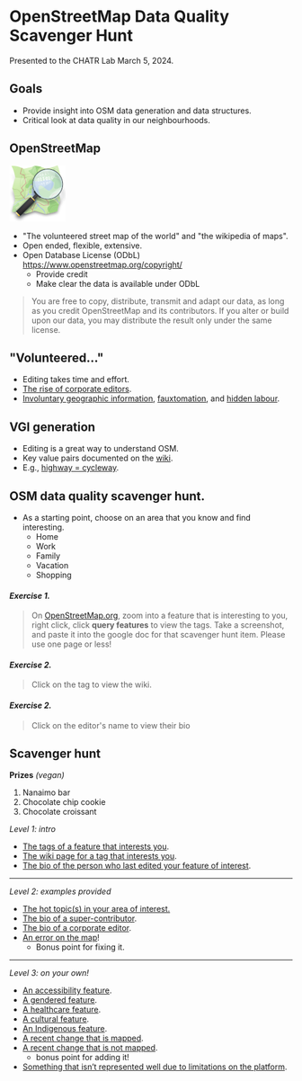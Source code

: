 # OpenStreetMap Data Quality Scavenger Hunt
Presented to the CHATR Lab March 5, 2024.

## Goals

- Provide insight into OSM data generation and data structures.
- Critical look at data quality in our neighbourhoods.


## OpenStreetMap

![OpenStreetmap](www/Openstreetmap_logo.svg.png)

- "The volunteered street map of the world" and "the wikipedia of maps".
- Open ended, flexible, extensive.
- Open Database License (ODbL) https://www.openstreetmap.org/copyright/
   - Provide credit
   - Make clear the data is available under ODbL
>You are free to copy, distribute, transmit and adapt our data, as long as you credit OpenStreetMap and its contributors. If you alter or build upon our data, you may distribute the result only under the same license.



## "Volunteered..."

- Editing takes time and effort.
- [The rise of corporate editors](https://www.mdpi.com/2220-9964/8/5/232).
- [Involuntary geographic information](https://doi.org/10.1080/00045608.2011.595657), [fauxtomation](https://logicmag.io/failure/the-automation-charade/), 
and [hidden labour](https://mitsloan.mit.edu/ideas-made-to-matter/hidden-work-created-artificial-intelligence-programs).

## VGI generation

- Editing is a great way to understand OSM.
- Key value pairs documented on the [wiki](https://wiki.openstreetmap.org/).
- E.g., [highway = cycleway](https://wiki.openstreetmap.org/wiki/Tag:highway%3Dcycleway).

## OSM data quality scavenger hunt. 

- As a starting point, choose on an area that you know and find interesting.
   - Home
   - Work
   - Family
   - Vacation
   - Shopping

#### ***Exercise 1.*** 
> On [OpenStreetMap.org](https://www.openstreetmap.org), zoom into a feature that is interesting to you, right click, click **query features** to view the tags. Take a screenshot, and paste it into the google doc for that scavenger hunt item. Please use one page or less!

#### ***Exercise 2.*** 

> Click on the tag to view the wiki.

#### ***Exercise 2.*** 

> Click on the editor's name to view their bio


## Scavenger hunt

**Prizes** *(vegan)*
1. Nanaimo bar
2. Chocolate chip cookie
3. Chocolate croissant

*Level 1: intro*

- [The tags of a feature that interests you](https://docs.google.com/document/d/1-nlcA7pEITME6mTbeNB9VeJbaGqFVXwl6vjtLAvuN5c/edit?usp=sharing).
- [The wiki page for a tag that interests you](https://docs.google.com/document/d/1GvRpsvmZKoKFserfXpxB8M9MnJHOMx51kSAnArZsOdY/edit?usp=sharing).
- [The bio of the person who last edited your feature of interest](https://docs.google.com/document/d/1G4jYFKUg7sj6GAK59WKXtR9pdf6MtqIMuw86SbQD7Pg/edit?usp=sharing).
----
*Level 2: examples provided*
- [The hot topic(s) in your area of interest.](https://docs.google.com/document/d/1Q2GHQYi7j7_SRhEQYMmPl-I23awbcVwdMhFv9P7s0ZY/edit?usp=sharing)
- [The bio of a super-contributor](https://docs.google.com/document/d/1Gq6Qqd6f1B4AEe4YPaTnL2w5Zsrn87NkrDIsbeE2d7k/edit?usp=sharing).
- [The bio of a corporate editor](https://docs.google.com/document/d/1FQrxCXeaZv6bUZmte9OSprjxs1BHxULhI5FoGxWsvJY/edit?usp=sharing).
- [An error on the map](https://docs.google.com/document/d/1Cb8V7JhEz9THIr58Hl0dpis3zbG91dQ4fhhskkkgJDE/edit?usp=sharing)!
   - Bonus point for fixing it.
----
*Level 3: on your own!*
- [An accessibility feature](https://docs.google.com/document/d/1QZRSIB6l_KgAj4TzZrXZNFeDSO_PDVYrnMgMzr6P0i0/edit?usp=sharing).
- [A gendered feature](https://docs.google.com/document/d/1S5hxFMuCthnt40lguAR9-Uvq42seKd6HG_aWCoHip7o/edit?usp=sharing).
- [A healthcare feature](https://docs.google.com/document/d/1Ke9ba6eDJ94F0FOlYSQXsJ0h_v4_QSycbpHC4tG0998/edit?usp=sharing).
- [A cultural feature](https://docs.google.com/document/d/1_mGvqwIfHHz9nVglwZLAYROcVbmK-2qyN7PuB766vnw/edit?usp=sharing).
- [An Indigenous feature](https://docs.google.com/document/d/1nYQdBa-OlayWKhv-H4e5pFwYOK5TxFJKDYoF_Za9KJw/edit?usp=sharing).
- [A recent change that is mapped](https://docs.google.com/document/d/1UjbLA_R-cJQQeXaFx3V5YLAds2ccOGO3esQFeTPimb0/edit?usp=sharing).
- [A recent change that is not mapped](https://docs.google.com/document/d/1030E8f6IxmRZixr9W0kHrducLkaWMbtCNaDvv8QbjPE/edit?usp=sharing).
   - bonus point for adding it!
- [Something that isn’t represented well due to limitations on the platform](https://docs.google.com/document/d/1lOZioRN9ZtDiaIfXF03F6oSXAhT4O2fCZp_5lEbKGgU/edit?usp=sharing).
